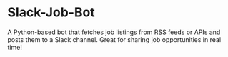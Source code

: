 # Slack-Job-Bot
A Python-based bot that fetches job listings from RSS feeds or APIs and posts them to a Slack channel. Great for sharing job opportunities in real time!
